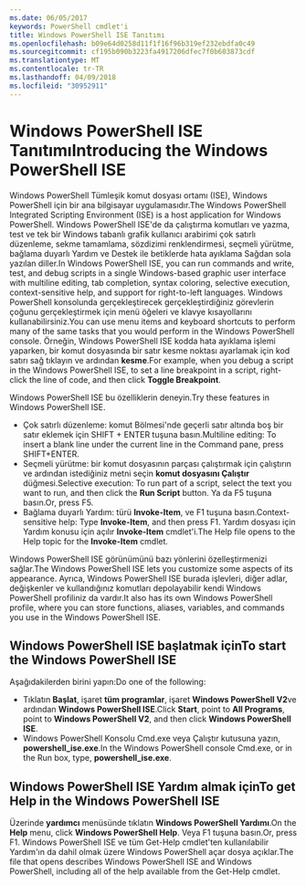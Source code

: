 ```yaml
---
ms.date: 06/05/2017
keywords: PowerShell cmdlet'i
title: Windows PowerShell ISE Tanıtımı
ms.openlocfilehash: b09e64d0258d11f1f16f96b319ef232ebdfa0c49
ms.sourcegitcommit: cf195b090b3223fa4917206dfec7f0b603873cdf
ms.translationtype: MT
ms.contentlocale: tr-TR
ms.lasthandoff: 04/09/2018
ms.locfileid: "30952911"
---
```

# <a name="introducing-the-windows-powershell-ise"></a><span data-ttu-id="b7a56-103">Windows PowerShell ISE Tanıtımı</span><span class="sxs-lookup"><span data-stu-id="b7a56-103">Introducing the Windows PowerShell ISE</span></span>

<span data-ttu-id="b7a56-104">Windows PowerShell Tümleşik komut dosyası ortamı (ISE), Windows PowerShell için bir ana bilgisayar uygulamasıdır.</span><span class="sxs-lookup"><span data-stu-id="b7a56-104">The Windows PowerShell Integrated Scripting Environment (ISE) is a host application for Windows PowerShell.</span></span> <span data-ttu-id="b7a56-105">Windows PowerShell ISE'de da çalıştırma komutları ve yazma, test ve tek bir Windows tabanlı grafik kullanıcı arabirimi çok satırlı düzenleme, sekme tamamlama, sözdizimi renklendirmesi, seçmeli yürütme, bağlama duyarlı Yardım ve Destek ile betiklerde hata ayıklama Sağdan sola yazılan diller.</span><span class="sxs-lookup"><span data-stu-id="b7a56-105">In Windows PowerShell ISE, you can run commands and write, test, and debug scripts in a single Windows-based graphic user interface with multiline editing, tab completion, syntax coloring, selective execution, context-sensitive help, and support for right-to-left languages.</span></span> <span data-ttu-id="b7a56-106">Windows PowerShell konsolunda gerçekleştirecek gerçekleştirdiğiniz görevlerin çoğunu gerçekleştirmek için menü öğeleri ve klavye kısayollarını kullanabilirsiniz.</span><span class="sxs-lookup"><span data-stu-id="b7a56-106">You can use menu items and keyboard shortcuts to perform many of the same tasks that you would perform in the Windows PowerShell console.</span></span> <span data-ttu-id="b7a56-107">Örneğin, Windows PowerShell ISE kodda hata ayıklama işlemi yaparken, bir komut dosyasında bir satır kesme noktası ayarlamak için kod satırı sağ tıklayın ve ardından **kesme**.</span><span class="sxs-lookup"><span data-stu-id="b7a56-107">For example, when you debug a script in the Windows PowerShell ISE, to set a line breakpoint in a script, right-click the line of code, and then click **Toggle Breakpoint**.</span></span>

<span data-ttu-id="b7a56-108">Windows PowerShell ISE bu özelliklerin deneyin.</span><span class="sxs-lookup"><span data-stu-id="b7a56-108">Try these features in Windows PowerShell ISE.</span></span>

- <span data-ttu-id="b7a56-109">Çok satırlı düzenleme: komut Bölmesi'nde geçerli satır altında boş bir satır eklemek için SHIFT + ENTER tuşuna basın.</span><span class="sxs-lookup"><span data-stu-id="b7a56-109">Multiline editing: To insert a blank line under the current line in the Command pane, press SHIFT+ENTER.</span></span>
- <span data-ttu-id="b7a56-110">Seçmeli yürütme: bir komut dosyasının parçası çalıştırmak için çalıştırın ve ardından istediğiniz metni seçin **komut dosyasını Çalıştır** düğmesi.</span><span class="sxs-lookup"><span data-stu-id="b7a56-110">Selective execution: To run part of a script, select the text you want to run, and then click the **Run Script** button.</span></span> <span data-ttu-id="b7a56-111">Ya da F5 tuşuna basın.</span><span class="sxs-lookup"><span data-stu-id="b7a56-111">Or, press F5.</span></span>
- <span data-ttu-id="b7a56-112">Bağlama duyarlı Yardım: türü **Invoke-Item**, ve F1 tuşuna basın.</span><span class="sxs-lookup"><span data-stu-id="b7a56-112">Context-sensitive help: Type **Invoke-Item**, and then press F1.</span></span> <span data-ttu-id="b7a56-113">Yardım dosyası için Yardım konusu için açılır **Invoke-Item** cmdlet'i.</span><span class="sxs-lookup"><span data-stu-id="b7a56-113">The Help file opens to the Help topic for the **Invoke-Item** cmdlet.</span></span>

<span data-ttu-id="b7a56-114">Windows PowerShell ISE görünümünü bazı yönlerini özelleştirmenizi sağlar.</span><span class="sxs-lookup"><span data-stu-id="b7a56-114">The Windows PowerShell ISE lets you customize some aspects of its appearance.</span></span> <span data-ttu-id="b7a56-115">Ayrıca, Windows PowerShell ISE burada işlevleri, diğer adlar, değişkenler ve kullandığınız komutları depolayabilir kendi Windows PowerShell profiliniz da vardır.</span><span class="sxs-lookup"><span data-stu-id="b7a56-115">It also has its own Windows PowerShell profile, where you can store functions, aliases, variables, and commands you use in the Windows PowerShell ISE.</span></span>

## <a name="to-start-the-windows-powershell-ise"></a><span data-ttu-id="b7a56-116">Windows PowerShell ISE başlatmak için</span><span class="sxs-lookup"><span data-stu-id="b7a56-116">To start the Windows PowerShell ISE</span></span>

<span data-ttu-id="b7a56-117">Aşağıdakilerden birini yapın:</span><span class="sxs-lookup"><span data-stu-id="b7a56-117">Do one of the following:</span></span>

- <span data-ttu-id="b7a56-118">Tıklatın **Başlat**, işaret **tüm programlar**, işaret **Windows PowerShell V2**ve ardından **Windows PowerShell ISE**.</span><span class="sxs-lookup"><span data-stu-id="b7a56-118">Click **Start**, point to **All Programs**, point to **Windows PowerShell V2**, and then click **Windows PowerShell ISE**.</span></span>
- <span data-ttu-id="b7a56-119">Windows PowerShell Konsolu Cmd.exe veya Çalıştır kutusuna yazın, **powershell_ise.exe**.</span><span class="sxs-lookup"><span data-stu-id="b7a56-119">In the Windows PowerShell console Cmd.exe, or in the Run box, type, **powershell_ise.exe**.</span></span>

## <a name="to-get-help-in-the-windows-powershell-ise"></a><span data-ttu-id="b7a56-120">Windows PowerShell ISE Yardım almak için</span><span class="sxs-lookup"><span data-stu-id="b7a56-120">To get Help in the Windows PowerShell ISE</span></span>

<span data-ttu-id="b7a56-121">Üzerinde **yardımcı** menüsünde tıklatın **Windows PowerShell Yardımı**.</span><span class="sxs-lookup"><span data-stu-id="b7a56-121">On the **Help** menu, click **Windows PowerShell Help**.</span></span> <span data-ttu-id="b7a56-122">Veya F1 tuşuna basın.</span><span class="sxs-lookup"><span data-stu-id="b7a56-122">Or, press F1.</span></span> <span data-ttu-id="b7a56-123">Windows PowerShell ISE ve tüm Get-Help cmdlet'ten kullanılabilir Yardım'ın da dahil olmak üzere Windows PowerShell açar dosya açıklar.</span><span class="sxs-lookup"><span data-stu-id="b7a56-123">The file that opens describes Windows PowerShell ISE and Windows PowerShell, including all of the help available from the Get-Help cmdlet.</span></span>